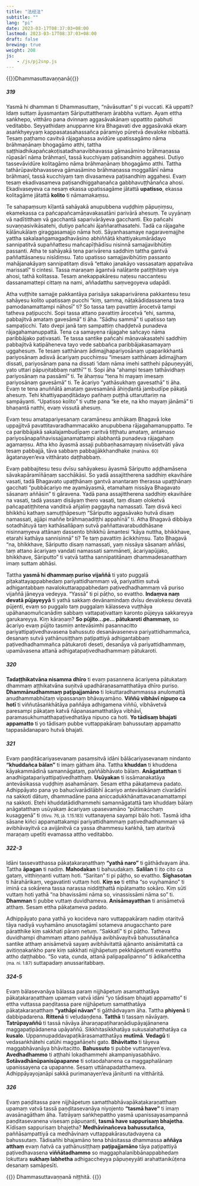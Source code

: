 ```yaml
---
title: "法经注"
subtitle: ""
lang: "pi"
date: 2023-03-17T08:37:03+08:00
lastmod: 2023-03-17T08:37:03+08:00
draft: false
brewing: true
weight: 208
js:
    - /js/pj2snp.js
---
```


{{<subtitle>}}Dhammasuttavaṇṇanā{{</subtitle>}}

##### 319

Yasmā hi dhamman ti Dhammasuttaṃ, “nāvāsuttan” ti pi vuccati. Kā uppatti? Idaṃ suttaṃ āyasmantaṃ Sāriputtattheraṃ ārabbha vuttaṃ. Ayam ettha saṅkhepo, vitthāro pana dvinnaṃ aggasāvakānaṃ uppattito pabhuti veditabbo. Seyyathidaṃ anuppanne kira Bhagavati dve aggasāvakā ekaṃ asaṅkhyeyyaṃ kappasatasahassañca pāramiyo pūretvā devaloke nibbattā. Tesaṃ paṭhamo cavitvā rājagahassa avidūre upatissagāmo nāma brāhmaṇānaṃ bhogagāmo atthi, tattha saṭṭhiadhikapañcakoṭisatadhanavibhavassa gāmasāmino brāhmaṇassa rūpasārī nāma brāhmaṇī, tassā kucchiyaṃ paṭisandhiṃ aggahesi. Dutiyo tassevāvidūre kolitagāmo nāma brāhmaṇānaṃ bhogagāmo atthi. Tattha tathārūpavibhavasseva gāmasāmino brāhmaṇassa moggallānī nāma brāhmaṇī, tassā kucchiyaṃ taṃ divasameva paṭisandhiṃ aggahesi. Evaṃ tesaṃ ekadivasameva paṭisandhiggahaṇañca gabbhavuṭṭhānañca ahosi. Ekadivaseyeva ca nesaṃ ekassa upatissagāme jātattā **upatisso**, ekassa kolitagāme jātattā **kolito** ti nāmamakaṃsu.

Te sahapaṃsuṃ kīḷantā sahāyakā anupubbena vuḍḍhiṃ pāpuṇiṃsu, ekamekassa ca pañcapañcamāṇavakasatāni parivārā ahesuṃ. Te uyyānaṃ vā nadītitthaṃ vā gacchantā saparivārāyeva gacchanti. Eko pañcahi suvaṇṇasivikāsatehi, dutiyo pañcahi ājaññarathasatehi. Tadā ca rājagahe kālānukālaṃ giraggasamajjo nāma hoti. Sāyanhasamaye nagaravemajjhe yattha sakalaaṅgamagadhavāsino abhiññātā khattiyakumārādayo sannipatitvā supaññattesu mañcapīṭhādīsu nisinnā samajjavibhūtiṃ passanti. Atha te sahāyakā tena parivārena saddhiṃ tattha gantvā paññattāsanesu nisīdiṃsu. Tato upatisso samajjavibhūtiṃ passanto mahājanakāyaṃ sannipatitaṃ disvā “ettako janakāyo vassasataṃ appatvāva marissatī” ti cintesi. Tassa maraṇaṃ āgantvā nalāṭante patiṭṭhitaṃ viya ahosi, tathā kolitassa. Tesaṃ anekappakāresu naṭesu naccantesu dassanamattepi cittaṃ na nami, aññadatthu saṃvegoyeva udapādi.

Atha vuṭṭhite samajje pakkantāya parisāya sakaparivārena pakkantesu tesu sahāyesu kolito upatissaṃ pucchi “kiṃ, samma, nāṭakādidassanena tava pamodanamattampi nāhosī” ti? So tassa taṃ pavattiṃ ārocetvā tampi tatheva paṭipucchi. Sopi tassa attano pavattiṃ ārocetvā “ehi, samma, pabbajitvā amataṃ gavesāmā” ti āha. “Sādhu sammā” ti upatisso taṃ sampaṭicchi. Tato dvepi janā taṃ sampattiṃ chaḍḍetvā punadeva rājagahamanuppattā. Tena ca samayena rājagahe sañcayo nāma paribbājako paṭivasati. Te tassa santike pañcahi māṇavakasatehi saddhiṃ pabbajitvā katipāheneva tayo vede sabbañca paribbājakasamayaṃ uggahesuṃ. Te tesaṃ satthānaṃ ādimajjhapariyosānaṃ upaparikkhantā pariyosānaṃ adisvā ācariyaṃ pucchiṃsu “imesaṃ satthānaṃ ādimajjhaṃ dissati, pariyosānaṃ pana na dissati ‘idaṃ nāma imehi satthehi pāpuṇeyyāti, yato uttari pāpuṇitabbaṃ natthī’” ti. Sopi āha “ahampi tesaṃ tathāvidhaṃ pariyosānaṃ na passāmī” ti. Te āhaṃsu “tena hi mayaṃ imesaṃ pariyosānaṃ gavesāmā” ti. Te ācariyo “yathāsukhaṃ gavesathā” ti āha. Evaṃ te tena anuññātā amataṃ gavesamānā āhiṇḍantā jambudīpe pākaṭā ahesuṃ. Tehi khattiyapaṇḍitādayo pañhaṃ puṭṭhā uttaruttariṃ na sampāyanti. “Upatisso kolito” ti vutte pana “ke ete, na kho mayaṃ jānāmā” ti bhaṇantā natthi, evaṃ vissutā ahesuṃ.

Evaṃ tesu amatapariyesanaṃ caramānesu amhākaṃ Bhagavā loke uppajjitvā pavattitavaradhammacakko anupubbena rājagahamanuppatto. Te ca paribbājakā sakalajambudīpaṃ caritvā tiṭṭhatu amataṃ, antamaso pariyosānapañhavissajjanamattampi alabhantā punadeva rājagahaṃ agamaṃsu. Atha kho āyasmā assaji pubbaṇhasamayaṃ nivāsetvāti yāva tesaṃ pabbajjā, tāva sabbaṃ pabbajjākkhandhake <small>(mahāva. 60)</small> āgatanayen’eva vitthārato daṭṭhabbaṃ.

Evaṃ pabbajitesu tesu dvīsu sahāyakesu āyasmā Sāriputto aḍḍhamāsena sāvakapāramīñāṇaṃ sacchākāsi. So yadā assajittherena saddhiṃ ekavihāre vasati, tadā Bhagavato upaṭṭhānaṃ gantvā anantaraṃ therassa upaṭṭhānaṃ gacchati “pubbācariyo me ayamāyasmā, etamahaṃ nissāya Bhagavato sāsanaṃ aññāsin” ti gāravena. Yadā pana assajittherena saddhiṃ ekavihāre na vasati, tadā yassaṃ disāyaṃ thero vasati, taṃ disaṃ oloketvā pañcapatiṭṭhitena vanditvā añjaliṃ paggayha namassati. Taṃ disvā keci bhikkhū kathaṃ samuṭṭhāpesuṃ “Sāriputto aggasāvako hutvā disaṃ namassati, ajjāpi maññe brāhmaṇadiṭṭhi appahīnā” ti. Atha Bhagavā dibbāya sotadhātuyā taṃ kathāsallāpaṃ sutvā paññattavarabuddhāsane nisinnaṃyeva attānaṃ dassento bhikkhū āmantesi “kāya nuttha, bhikkhave, etarahi kathāya sannisinnā” ti? Te taṃ pavattiṃ ācikkhiṃsu. Tato Bhagavā “na, bhikkhave, Sāriputto disaṃ namassati, yaṃ nissāya sāsanaṃ aññāsi, taṃ attano ācariyaṃ vandati namassati sammāneti, ācariyapūjako, bhikkhave, Sāriputto” ti vatvā tattha sannipatitānaṃ dhammadesanatthaṃ imaṃ suttam abhāsi.

Tattha **yasmā hi dhammaṃ puriso vijaññā** ti yato puggalā piṭakattayappabhedaṃ pariyattidhammaṃ vā, pariyattiṃ sutvā adhigantabbaṃ navalokuttarappabhedaṃ paṭivedhadhammaṃ vā puriso vijaññā jāneyya vedeyya. “Yassā” ti pi pāṭho, so evattho. **Indaṃva naṃ devatā pūjayeyyā** ti yathā sakkaṃ devānamindaṃ dvīsu devalokesu devatā pūjenti, evaṃ so puggalo taṃ puggalaṃ kālasseva vuṭṭhāya upāhanaomuñcanādiṃ sabbaṃ vattapaṭivattaṃ karonto pūjeyya sakkareyya garukareyya. Kiṃ kāraṇaṃ? **So pūjito…pe… pātukaroti dhammaṃ**, so ācariyo evaṃ pūjito tasmiṃ antevāsimhi pasannacitto pariyattipaṭivedhavasena bahussuto desanāvaseneva pariyattidhammañca, desanaṃ sutvā yathānusiṭṭhaṃ paṭipattiyā adhigantabbaṃ paṭivedhadhammañca pātukaroti deseti, desanāya vā pariyattidhammaṃ, upamāvasena attanā adhigatapaṭivedhadhammaṃ pātukaroti.

##### 320

**Tadaṭṭhikatvāna nisamma dhīro** ti evaṃ pasannena ācariyena pātukataṃ dhammaṃ aṭṭhikatvāna suṇitvā upadhāraṇasamatthatāya dhīro puriso. **Dhammānudhammaṃ paṭipajjamāno** ti lokuttaradhammassa anulomattā anudhammabhūtaṃ vipassanaṃ bhāvayamāno. **Viññū vibhāvī nipuṇo ca hotī** ti viññutāsaṅkhātāya paññāya adhigamena viññū, vibhāvetvā paresampi pākaṭaṃ katvā ñāpanasamatthatāya vibhāvī, paramasukhumatthapaṭivedhatāya nipuṇo ca hoti. **Yo tādisaṃ bhajati appamatto** ti yo tādisaṃ pubbe vuttappakāraṃ bahussutaṃ appamatto tappasādanaparo hutvā bhajati.

##### 321

Evaṃ paṇḍitācariyasevanaṃ pasaṃsitvā idāni bālācariyasevanaṃ nindanto **“khuddañca bālan”** ti imaṃ gātham āha. Tattha **khuddan** ti khuddena kāyakammādinā samannāgataṃ, paññābhāvato bālaṃ. **Anāgatatthan** ti anadhigatapariyattipaṭivedhatthaṃ. **Usūyakan** ti issāmanakatāya antevāsikassa vuḍḍhiṃ asahamānaṃ. Sesam ettha pākaṭameva padato. Adhippāyato pana yo bahucīvarādilābhī ācariyo antevāsikānaṃ cīvarādīni na sakkoti dātuṃ, dhammadāne pana aniccadukkhānattavacanamattampi na sakkoti. Etehi khuddatādidhammehi samannāgatattā taṃ khuddaṃ bālaṃ anāgatatthaṃ usūyakaṃ ācariyaṃ upasevamāno “pūtimacchaṃ kusaggenā” ti <small>(itivu. 76, jā. 1.15.183)</small> vuttanayena sayampi bālo hoti. Tasmā idha sāsane kiñci appamattakampi pariyattidhammaṃ paṭivedhadhammaṃ vā avibhāvayitvā ca avijānitvā ca yassa dhammesu kaṅkhā, taṃ ataritvā maraṇaṃ upetīti evamassa attho veditabbo.

##### 322-3

Idāni tassevatthassa pākaṭakaraṇatthaṃ **“yathā naro”** ti gāthādvayam āha. Tattha **āpagan** ti nadiṃ. **Mahodakan** ti bahuudakaṃ. **Salilan** ti ito cito ca gataṃ, vitthiṇṇanti vuttaṃ hoti. “Saritan” ti pi pāṭho, so evattho. **Sīghasotan** ti hārahārikaṃ, vegavatinti vuttaṃ hoti. **Kiṃ so** ti ettha “so vuyhamāno” ti iminā ca sokārena tassa narassa niddiṭṭhattā nipātamatto sokāro. Kiṃ sūti vuttaṃ hoti yathā “na bhavissāmi nāma so, vinassissāmi nāma so” ti. **Dhamman** ti pubbe vuttaṃ duvidhameva. **Anisāmayatthan** ti anisāmetvā atthaṃ. Sesam ettha pākaṭameva padato.

Adhippāyato pana yathā yo kocideva naro vuttappakāraṃ nadiṃ otaritvā tāya nadiyā vuyhamāno anusotagāmī sotameva anugacchanto pare pāratthike kiṃ sakkhati pāraṃ netuṃ. “Sakkatī” ti pi pāṭho. Tatheva duvidhampi dhammaṃ attano paññāya avibhāvayitvā bahussutānañca santike atthaṃ anisāmetvā sayaṃ avibhāvitattā ajānanto anisāmitattā ca avitiṇṇakaṅkho pare kiṃ sakkhati nijjhāpetuṃ pekkhāpetunti evamettha attho daṭṭhabbo. “So vata, cunda, attanā palipapalipanno” ti ādikañcettha <small>(ma. ni. 1.87)</small> suttapadaṃ anussaritabbaṃ.

##### 324-5

Evaṃ bālasevanāya bālassa paraṃ nijjhāpetuṃ asamatthatāya pākaṭakaraṇatthaṃ upamaṃ vatvā idāni “yo tādisaṃ bhajati appamatto” ti ettha vuttassa paṇḍitassa pare nijjhāpetuṃ samatthatāya pākaṭakaraṇatthaṃ **“yathāpi nāvan”** ti gāthādvayam āha. Tattha **phiyenā** ti dabbipadarena. **Rittenā** ti veḷudaṇḍena. **Tatthā** ti tassaṃ nāvāyaṃ. **Tatrūpayaññū** ti tassā nāvāya āharaṇapaṭiharaṇādiupāyajānanena maggapaṭipādanena upāyaññū. Sikkhitasikkhatāya sukusalahatthatāya ca **kusalo**. Uppannupaddavapaṭikārasamatthatāya **mutīmā**. **Vedagū** ti vedasaṅkhātehi catūhi maggañāṇehi gato. **Bhāvitatto** ti tāyeva maggabhāvanāya bhāvitacitto. **Bahussuto** ti pubbe vuttanayen’eva. **Avedhadhammo** ti aṭṭhahi lokadhammehi akampaniyasabhāvo. **Sotāvadhānūpanisūpapanne** ti sotaodahanena ca maggaphalānaṃ upanissayena ca upapanne. Sesaṃ uttānapadatthameva. Adhippāyayojanāpi sakkā purimanayen’eva jānitunti na vitthāritā.

##### 326

Evaṃ paṇḍitassa pare nijjhāpetuṃ samatthabhāvapākaṭakaraṇatthaṃ upamaṃ vatvā tassā paṇḍitasevanāya niyojento **“tasmā have”** ti imaṃ avasānagātham āha. Tatrāyaṃ saṅkhepattho yasmā upanissayasampannā paṇḍitasevanena visesaṃ pāpuṇanti, **tasmā have sappurisaṃ bhajetha**. Kīdisaṃ sappurisaṃ bhajetha? **Medhāvinañceva bahussutañca**, paññāsampattiyā ca medhāvinaṃ vuttappakārasutadvayena ca bahussutaṃ. Tādisañhi bhajamāno tena bhāsitassa dhammassa **aññāya atthaṃ** evaṃ ñatvā ca yathānusiṭṭhaṃ **paṭipajjamāno** tāya paṭipattiyā paṭivedhavasena **viññātadhammo** so maggaphalanibbānappabhedaṃ lokuttara **sukhaṃ labhetha** adhigaccheyya pāpuṇeyyāti arahattanikūṭena desanaṃ samāpesīti.

{{<eof>}}
    Dhammasuttavaṇṇanā niṭṭhitā.
{{</eof>}}